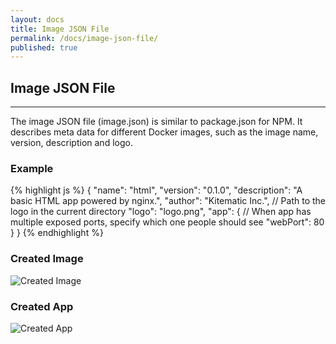 ```yaml
---
layout: docs
title: Image JSON File
permalink: /docs/image-json-file/
published: true
---
```


## Image JSON File

---

The image JSON file (image.json) is similar to package.json for NPM. It describes
meta data for different Docker images, such as the image name, version,
description and logo.

### Example

{% highlight js %}
{
  "name": "html",
  "version": "0.1.0",
  "description": "A basic HTML app powered by nginx.",
  "author": "Kitematic Inc.",
  // Path to the logo in the current directory
  "logo": "logo.png",
  "app": {
    // When app has multiple exposed ports, specify which one people should see
    "webPort": 80
  }
}
{% endhighlight %}

### Created Image

![Created Image](/img/image-json-file/created-image.png)

### Created App

![Created App](/img/image-json-file/created-app.png)
